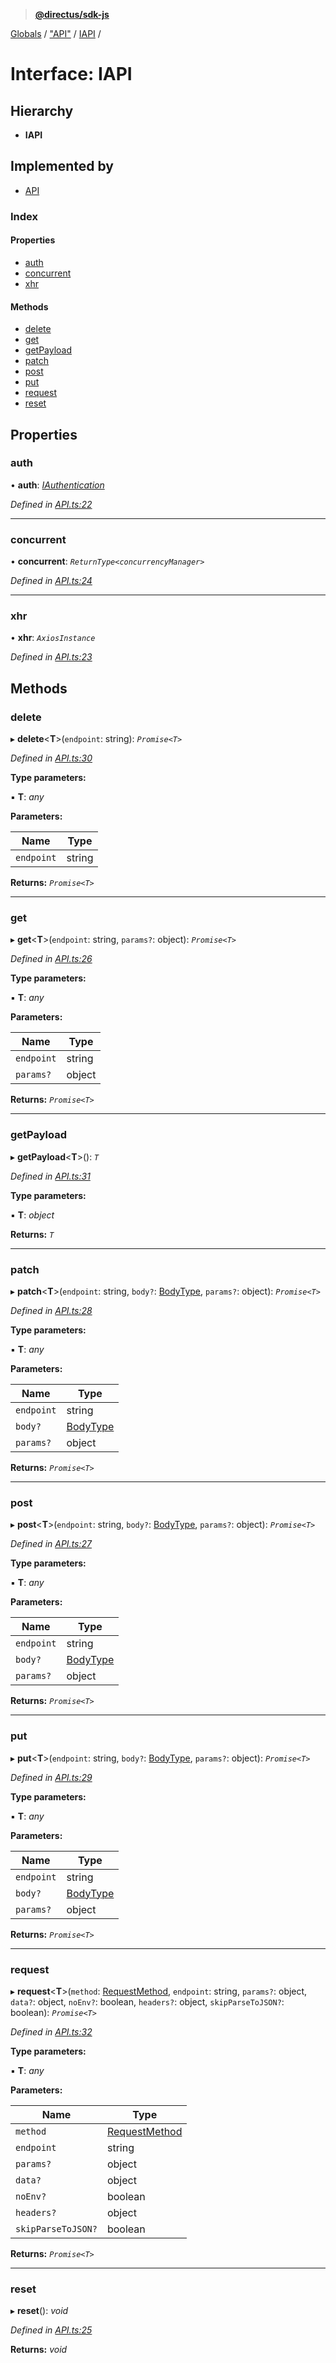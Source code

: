 > **[@directus/sdk-js](../README.md)**

[Globals](../README.md) / ["API"](../modules/_api_.md) / [IAPI](_api_.iapi.md) /

# Interface: IAPI

## Hierarchy

* **IAPI**

## Implemented by

* [API](../classes/_api_.api.md)

### Index

#### Properties

* [auth](_api_.iapi.md#auth)
* [concurrent](_api_.iapi.md#concurrent)
* [xhr](_api_.iapi.md#xhr)

#### Methods

* [delete](_api_.iapi.md#delete)
* [get](_api_.iapi.md#get)
* [getPayload](_api_.iapi.md#getpayload)
* [patch](_api_.iapi.md#patch)
* [post](_api_.iapi.md#post)
* [put](_api_.iapi.md#put)
* [request](_api_.iapi.md#request)
* [reset](_api_.iapi.md#reset)

## Properties

###  auth

• **auth**: *[IAuthentication](_authentication_.iauthentication.md)*

*Defined in [API.ts:22](https://github.com/direcuts/sdk-js/tree/master/API.ts#L22)*

___

###  concurrent

• **concurrent**: *`ReturnType<concurrencyManager>`*

*Defined in [API.ts:24](https://github.com/direcuts/sdk-js/tree/master/API.ts#L24)*

___

###  xhr

• **xhr**: *`AxiosInstance`*

*Defined in [API.ts:23](https://github.com/direcuts/sdk-js/tree/master/API.ts#L23)*

## Methods

###  delete

▸ **delete**<**T**>(`endpoint`: string): *`Promise<T>`*

*Defined in [API.ts:30](https://github.com/direcuts/sdk-js/tree/master/API.ts#L30)*

**Type parameters:**

▪ **T**: *any*

**Parameters:**

Name | Type |
------ | ------ |
`endpoint` | string |

**Returns:** *`Promise<T>`*

___

###  get

▸ **get**<**T**>(`endpoint`: string, `params?`: object): *`Promise<T>`*

*Defined in [API.ts:26](https://github.com/direcuts/sdk-js/tree/master/API.ts#L26)*

**Type parameters:**

▪ **T**: *any*

**Parameters:**

Name | Type |
------ | ------ |
`endpoint` | string |
`params?` | object |

**Returns:** *`Promise<T>`*

___

###  getPayload

▸ **getPayload**<**T**>(): *`T`*

*Defined in [API.ts:31](https://github.com/direcuts/sdk-js/tree/master/API.ts#L31)*

**Type parameters:**

▪ **T**: *object*

**Returns:** *`T`*

___

###  patch

▸ **patch**<**T**>(`endpoint`: string, `body?`: [BodyType](../modules/_schemes_http_body_.md#bodytype), `params?`: object): *`Promise<T>`*

*Defined in [API.ts:28](https://github.com/direcuts/sdk-js/tree/master/API.ts#L28)*

**Type parameters:**

▪ **T**: *any*

**Parameters:**

Name | Type |
------ | ------ |
`endpoint` | string |
`body?` | [BodyType](../modules/_schemes_http_body_.md#bodytype) |
`params?` | object |

**Returns:** *`Promise<T>`*

___

###  post

▸ **post**<**T**>(`endpoint`: string, `body?`: [BodyType](../modules/_schemes_http_body_.md#bodytype), `params?`: object): *`Promise<T>`*

*Defined in [API.ts:27](https://github.com/direcuts/sdk-js/tree/master/API.ts#L27)*

**Type parameters:**

▪ **T**: *any*

**Parameters:**

Name | Type |
------ | ------ |
`endpoint` | string |
`body?` | [BodyType](../modules/_schemes_http_body_.md#bodytype) |
`params?` | object |

**Returns:** *`Promise<T>`*

___

###  put

▸ **put**<**T**>(`endpoint`: string, `body?`: [BodyType](../modules/_schemes_http_body_.md#bodytype), `params?`: object): *`Promise<T>`*

*Defined in [API.ts:29](https://github.com/direcuts/sdk-js/tree/master/API.ts#L29)*

**Type parameters:**

▪ **T**: *any*

**Parameters:**

Name | Type |
------ | ------ |
`endpoint` | string |
`body?` | [BodyType](../modules/_schemes_http_body_.md#bodytype) |
`params?` | object |

**Returns:** *`Promise<T>`*

___

###  request

▸ **request**<**T**>(`method`: [RequestMethod](../modules/_schemes_http_request_.md#requestmethod), `endpoint`: string, `params?`: object, `data?`: object, `noEnv?`: boolean, `headers?`: object, `skipParseToJSON?`: boolean): *`Promise<T>`*

*Defined in [API.ts:32](https://github.com/direcuts/sdk-js/tree/master/API.ts#L32)*

**Type parameters:**

▪ **T**: *any*

**Parameters:**

Name | Type |
------ | ------ |
`method` | [RequestMethod](../modules/_schemes_http_request_.md#requestmethod) |
`endpoint` | string |
`params?` | object |
`data?` | object |
`noEnv?` | boolean |
`headers?` | object |
`skipParseToJSON?` | boolean |

**Returns:** *`Promise<T>`*

___

###  reset

▸ **reset**(): *void*

*Defined in [API.ts:25](https://github.com/direcuts/sdk-js/tree/master/API.ts#L25)*

**Returns:** *void*